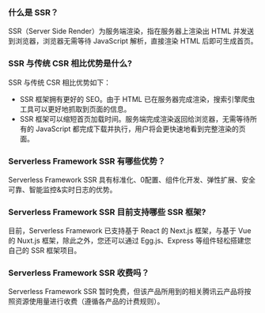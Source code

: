 ###  什么是 SSR？
SSR（Server Side Render）为服务端渲染，指在服务器上渲染出 HTML 并发送到浏览器，浏览器无需等待 JavaScript 解析，直接渲染 HTML 后即可生成首页。


### SSR 与传统 CSR 相比优势是什么?
SSR 与传统 CSR 相比优势如下：
- SSR 框架拥有更好的 SEO。由于 HTML 已在服务器完成渲染，搜索引擎爬虫工具可以更好地抓取到页面的信息。 
- SSR 框架可以缩短首页加载时间。服务端完成渲染返回给浏览器，无需等待所有的 JavaScript 都完成下载并执行，用户将会更快速地看到完整渲染的页面。

### Serverless Framework SSR 有哪些优势？
Serverless Framework SSR 具有标准化、0配置、组件化开发、弹性扩展、安全可靠、智能监控&实时日志的优势。

### Serverless Framework SSR 目前支持哪些 SSR 框架?
目前，Serverless Framework 已支持基于 React 的 Next.js 框架，与基于 Vue 的 Nuxt.js 框架，除此之外，您还可以通过 Egg.js、Express 等组件轻松搭建您自己的 SSR 框架项目。

### Serverless Framework SSR 收费吗？
Serverless Framework SSR 暂时免费，但该产品所用到的相关腾讯云产品将按照资源使用量进行收费（遵循各产品的计费规则）。
